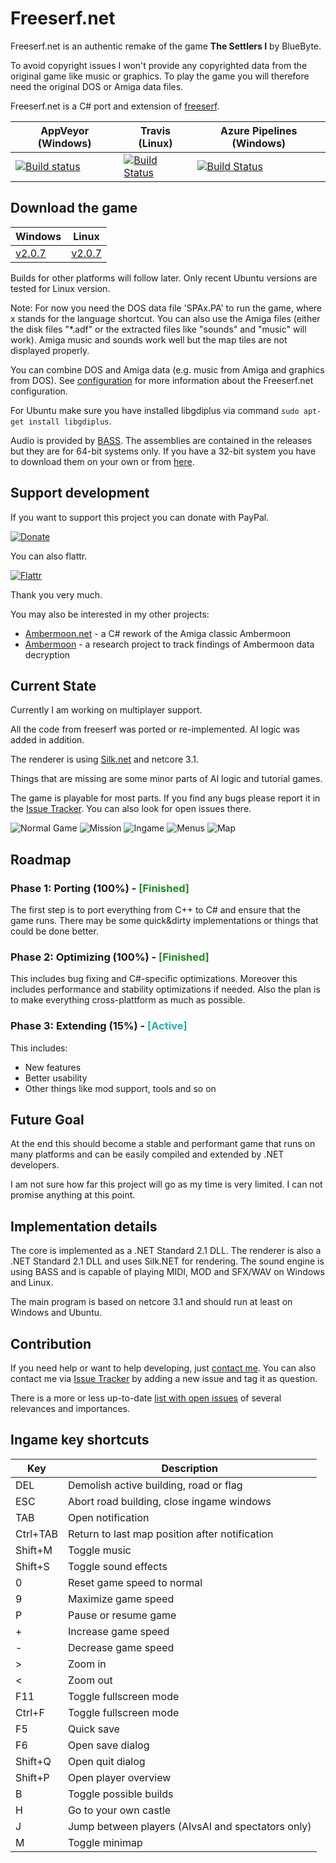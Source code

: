 # Freeserf.net

Freeserf.net is an authentic remake of the game **The Settlers I** by BlueByte.

To avoid copyright issues I won't provide any copyrighted data from the original game like music or graphics. To play the game you will therefore need the original DOS or Amiga data files.

Freeserf.net is a C# port and extension of [freeserf](https://github.com/freeserf/freeserf).

| AppVeyor (Windows) | Travis (Linux) | Azure Pipelines (Windows) |
| ---- | ---- | ---- |
| [![Build status](https://ci.appveyor.com/api/projects/status/github/pyrdacor/freeserf.net?branch=master&svg=true)](https://ci.appveyor.com/project/Pyrdacor/freeserf-net/history?branch=master) | [![Build Status](https://travis-ci.org/Pyrdacor/freeserf.net.svg?branch=master)](https://travis-ci.org/Pyrdacor/freeserf.net/branches) | [![Build Status](https://dev.azure.com/Pyrdacor/Freeserf.net/_apis/build/status/Pyrdacor.freeserf.net?branchName=master)](https://dev.azure.com/Pyrdacor/Freeserf.net/_build/latest?definitionId=2&branchName=master) |


## Download the game

| Windows | Linux |
| ---- | ---- |
| [v2.0.7](https://github.com/Pyrdacor/freeserf.net/releases/download/v2.0.7/Freeserf.net-Windows.zip "Windows v2.0.7") | [v2.0.7](https://github.com/Pyrdacor/freeserf.net/releases/download/v2.0.7/Freeserf.net-Linux.tar.gz "Linux v2.0.7") |

Builds for other platforms will follow later. Only recent Ubuntu versions are tested for Linux version.

Note: For now you need the DOS data file 'SPAx.PA' to run the game, where x stands for the language shortcut. You can also use the Amiga files (either the disk files "*.adf" or the extracted files like "sounds" and "music" will work).
Amiga music and sounds work well but the map tiles are not displayed properly.

You can combine DOS and Amiga data (e.g. music from Amiga and graphics from DOS). See [configuration](https://github.com/Pyrdacor/freeserf.net/blob/master/Configuration.md) for more information about the Freeserf.net configuration.

For Ubuntu make sure you have installed libgdiplus via command `sudo apt-get install libgdiplus`.

Audio is provided by [BASS](http://www.un4seen.com/ "BASS"). The assemblies are contained in the releases but they are for 64-bit systems only. If you have a 32-bit system you have to download them on your own or from [here](https://github.com/Pyrdacor/freeserf.net/tree/master/FreeserfNet/bass "Bass assemblies").


## Support development

If you want to support this project you can donate with PayPal.

[![Donate](https://img.shields.io/badge/Donate-PayPal-green.svg)](https://www.paypal.com/cgi-bin/webscr?cmd=_s-xclick&hosted_button_id=76DV5MK5GNEMS&source=url)

You can also flattr.

[![Flattr](http://api.flattr.com/button/flattr-badge-large.png)](https://flattr.com/submit/auto?user_id=Pyrdacor&url=https://github.com/Pyrdacor/freeserf.net&title=Freeserf.net&language=C#&tags=github&category=software)

Thank you very much.

You may also be interested in my other projects:

- [Ambermoon.net](https://github.com/Pyrdacor/Ambermoon.net) - a C# rework of the Amiga classic Ambermoon
- [Ambermoon](https://github.com/Pyrdacor/Ambermoon) - a research project to track findings of Ambermoon data decryption


## Current State

Currently I am working on multiplayer support.

All the code from freeserf was ported or re-implemented. AI logic was added in addition.

The renderer is using [Silk.net](https://github.com/Ultz/Silk.NET) and netcore 3.1.

Things that are missing are some minor parts of AI logic and tutorial games.

The game is playable for most parts. If you find any bugs please report it in the [Issue Tracker](https://github.com/Pyrdacor/freeserf.net/issues). You can also look for open issues there.

![Normal Game](https://github.com/Pyrdacor/freeserf.net/raw/master/images/Settlers_1.png "Start a normal game")
![Mission](https://github.com/Pyrdacor/freeserf.net/raw/master/images/Settlers_2.png "Start a mission")
![Ingame](https://github.com/Pyrdacor/freeserf.net/raw/master/images/Settlers_3.png "Build your settlement")
![Menus](https://github.com/Pyrdacor/freeserf.net/raw/master/images/Settlers_4.png "Change settings")
![Map](https://github.com/Pyrdacor/freeserf.net/raw/master/images/Settlers_5.png "View the map")


## Roadmap

### Phase 1: Porting (100%) - <span style="color:forestgreen">[Finished]</span>

The first step is to port everything from C++ to C# and ensure that the game runs.
There may be some quick&dirty implementations or things that could be done better.

### Phase 2: Optimizing (100%) - <span style="color:forestgreen">[Finished]</span>

This includes bug fixing and C#-specific optimizations.
Moreover this includes performance and stability optimizations if needed.
Also the plan is to make everything cross-plattform as much as possible.

### Phase 3: Extending (15%) - <span style="color:lightseagreen">[Active]</span>

This includes:

- New features
- Better usability
- Other things like mod support, tools and so on


## Future Goal

At the end this should become a stable and performant game that runs on many platforms and can be easily compiled and extended by .NET developers.

I am not sure how far this project will go as my time is very limited. I can not promise anything at this point.


## Implementation details

The core is implemented as a .NET Standard 2.1 DLL. The renderer is also a .NET Standard 2.1 DLL and uses Silk.NET for rendering. The sound engine is using BASS and is capable of playing MIDI, MOD and SFX/WAV on Windows and Linux.

The main program is based on netcore 3.1 and should run at least on Windows and Ubuntu.


## Contribution

If you need help or want to help developing, just [contact me](mailto:trobt@web.de). You can also contact me via [Issue Tracker](https://github.com/Pyrdacor/freeserf.net/issues) by adding a new issue and tag it as question.

There is a more or less up-to-date [list with open issues](https://github.com/Pyrdacor/freeserf.net/blob/master/Issues.md) of several relevances and importances.


## Ingame key shortcuts

Key|Description
--------|--------
DEL|Demolish active building, road or flag
ESC|Abort road building, close ingame windows
TAB|Open notification
Ctrl+TAB|Return to last map position after notification
Shift+M|Toggle music
Shift+S|Toggle sound effects
0|Reset game speed to normal
9|Maximize game speed
P|Pause or resume game
+|Increase game speed
-|Decrease game speed
&gt;|Zoom in
&lt;|Zoom out
F11|Toggle fullscreen mode
Ctrl+F|Toggle fullscreen mode
F5|Quick save
F6|Open save dialog
Shift+Q|Open quit dialog
Shift+P|Open player overview
B|Toggle possible builds
H|Go to your own castle
J|Jump between players (AIvsAI and spectators only)
M|Toggle minimap